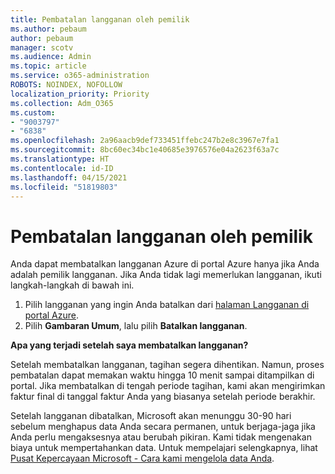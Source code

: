 ```yaml
---
title: Pembatalan langganan oleh pemilik
ms.author: pebaum
author: pebaum
manager: scotv
ms.audience: Admin
ms.topic: article
ms.service: o365-administration
ROBOTS: NOINDEX, NOFOLLOW
localization_priority: Priority
ms.collection: Adm_O365
ms.custom:
- "9003797"
- "6838"
ms.openlocfilehash: 2a96aacb9def733451ffebc247b2e8c3967e7fa1
ms.sourcegitcommit: 8bc60ec34bc1e40685e3976576e04a2623f63a7c
ms.translationtype: HT
ms.contentlocale: id-ID
ms.lasthandoff: 04/15/2021
ms.locfileid: "51819803"
---
```

# <a name="cancellation-of-a-subscription-by-owner"></a>Pembatalan langganan oleh pemilik

Anda dapat membatalkan langganan Azure di portal Azure hanya jika Anda adalah pemilik langganan. Jika Anda tidak lagi memerlukan langganan, ikuti langkah-langkah di bawah ini.

1. Pilih langganan yang ingin Anda batalkan dari [halaman Langganan di portal Azure](https://ms.portal.azure.com/#blade/Microsoft_Azure_Billing/SubscriptionsBlade).
2. Pilih **Gambaran Umum**, lalu pilih **Batalkan langganan**.

**Apa yang terjadi setelah saya membatalkan langganan?**

Setelah membatalkan langganan, tagihan segera dihentikan. Namun, proses pembatalan dapat memakan waktu hingga 10 menit sampai ditampilkan di portal. Jika membatalkan di tengah periode tagihan, kami akan mengirimkan faktur final di tanggal faktur Anda yang biasanya setelah periode berakhir.

Setelah langganan dibatalkan, Microsoft akan menunggu 30-90 hari sebelum menghapus data Anda secara permanen, untuk berjaga-jaga jika Anda perlu mengaksesnya atau berubah pikiran. Kami tidak mengenakan biaya untuk mempertahankan data. Untuk mempelajari selengkapnya, lihat [Pusat Kepercayaan Microsoft - Cara kami mengelola data Anda](https://www.microsoft.com/trust-center/privacy/data-management#leave).


